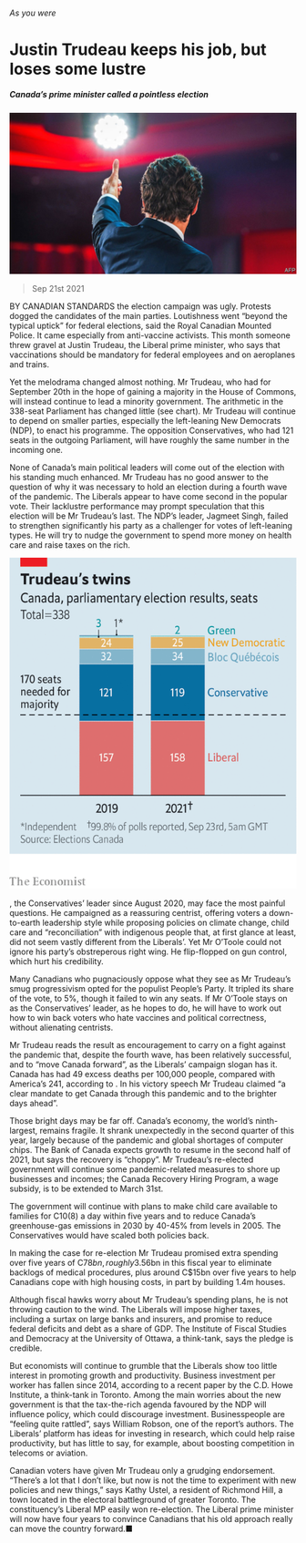 ###### As you were

# Justin Trudeau keeps his job, but loses some lustre 

##### Canada’s prime minister called a pointless election 

![image](images/20210925_amp001.jpg) 

> Sep 21st 2021 

BY CANADIAN STANDARDS the election campaign was ugly. Protests dogged the candidates of the main parties. Loutishness went “beyond the typical uptick” for federal elections, said the Royal Canadian Mounted Police. It came especially from anti-vaccine activists. This month someone threw gravel at Justin Trudeau, the Liberal prime minister, who says that vaccinations should be mandatory for federal employees and on aeroplanes and trains.

Yet the melodrama changed almost nothing. Mr Trudeau, who had  for September 20th in the hope of gaining a majority in the House of Commons, will instead continue to lead a minority government. The arithmetic in the 338-seat Parliament has changed little (see chart). Mr Trudeau will continue to depend on smaller parties, especially the left-leaning New Democrats (NDP), to enact his programme. The opposition Conservatives, who had 121 seats in the outgoing Parliament, will have roughly the same number in the incoming one.


None of Canada’s main political leaders will come out of the election with his standing much enhanced. Mr Trudeau has no good answer to the question of why it was necessary to hold an election during a fourth wave of the pandemic. The Liberals appear to have come second in the popular vote. Their lacklustre performance may prompt speculation that this election will be Mr Trudeau’s last. The NDP’s leader, Jagmeet Singh, failed to strengthen significantly his party as a challenger for votes of left-leaning types. He will try to nudge the government to spend more money on health care and raise taxes on the rich.

![image](images/20210925_amc353.png) 


, the Conservatives’ leader since August 2020, may face the most painful questions. He campaigned as a reassuring centrist, offering voters a down-to-earth leadership style while proposing policies on climate change, child care and “reconciliation” with indigenous people that, at first glance at least, did not seem vastly different from the Liberals’. Yet Mr O’Toole could not ignore his party’s obstreperous right wing. He flip-flopped on gun control, which hurt his credibility.

Many Canadians who pugnaciously oppose what they see as Mr Trudeau’s smug progressivism opted for the populist People’s Party. It tripled its share of the vote, to 5%, though it failed to win any seats. If Mr O’Toole stays on as the Conservatives’ leader, as he hopes to do, he will have to work out how to win back voters who hate vaccines and political correctness, without alienating centrists.

Mr Trudeau reads the result as encouragement to carry on a fight against the pandemic that, despite the fourth wave, has been relatively successful, and to “move Canada forward”, as the Liberals’ campaign slogan has it. Canada has had 49 excess deaths per 100,000 people, compared with America’s 241, according to . In his victory speech Mr Trudeau claimed “a clear mandate to get Canada through this pandemic and to the brighter days ahead”.

Those bright days may be far off. Canada’s economy, the world’s ninth-largest, remains fragile. It shrank unexpectedly in the second quarter of this year, largely because of the pandemic and global shortages of computer chips. The Bank of Canada expects growth to resume in the second half of 2021, but says the recovery is “choppy”. Mr Trudeau’s re-elected government will continue some pandemic-related measures to shore up businesses and incomes; the Canada Recovery Hiring Program, a wage subsidy, is to be extended to March 31st.

The government will continue with plans to make child care available to families for C$10 ($8) a day within five years and to reduce Canada’s greenhouse-gas emissions in 2030 by 40-45% from levels in 2005. The Conservatives would have scaled both policies back.

In making the case for re-election Mr Trudeau promised extra spending over five years of C$78bn, roughly 3.5% of this year’s GDP. It includes C$6bn in this fiscal year to eliminate backlogs of medical procedures, plus around C$15bn over five years to help Canadians cope with high housing costs, in part by building 1.4m houses.

Although fiscal hawks worry about Mr Trudeau’s spending plans, he is not throwing caution to the wind. The Liberals will impose higher taxes, including a surtax on large banks and insurers, and promise to reduce federal deficits and debt as a share of GDP. The Institute of Fiscal Studies and Democracy at the University of Ottawa, a think-tank, says the pledge is credible.

But economists will continue to grumble that the Liberals show too little interest in promoting growth and productivity. Business investment per worker has fallen since 2014, according to a recent paper by the C.D. Howe Institute, a think-tank in Toronto. Among the main worries about the new government is that the tax-the-rich agenda favoured by the NDP will influence policy, which could discourage investment. Businesspeople are “feeling quite rattled”, says William Robson, one of the report’s authors. The Liberals’ platform has ideas for investing in research, which could help raise productivity, but has little to say, for example, about boosting competition in telecoms or aviation.

Canadian voters have given Mr Trudeau only a grudging endorsement. “There’s a lot that I don’t like, but now is not the time to experiment with new policies and new things,” says Kathy Ustel, a resident of Richmond Hill, a town located in the electoral battleground of greater Toronto. The constituency’s Liberal MP easily won re-election. The Liberal prime minister will now have four years to convince Canadians that his old approach really can move the country forward.■

